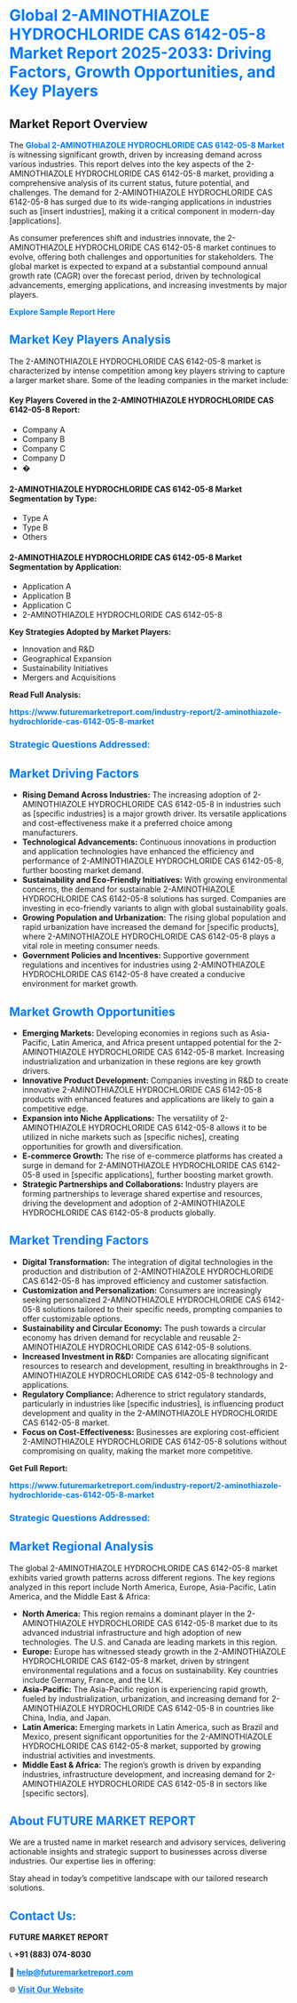 <h1 style="color: #007BFF;">Global 2-AMINOTHIAZOLE HYDROCHLORIDE CAS 6142-05-8 Market Report 2025-2033: Driving Factors, Growth Opportunities, and Key Players</h1>

<section id="overview">
<h2>Market Report Overview</h2>
<p>The <a href="https://www.futuremarketreport.com/industry-report/2-aminothiazole-hydrochloride-cas-6142-05-8-market" style="color: #007BFF; text-decoration: none;"><strong>Global 2-AMINOTHIAZOLE HYDROCHLORIDE CAS 6142-05-8 Market</strong></a> is witnessing significant growth, driven by increasing demand across various industries. This report delves into the key aspects of the 2-AMINOTHIAZOLE HYDROCHLORIDE CAS 6142-05-8 market, providing a comprehensive analysis of its current status, future potential, and challenges. The demand for 2-AMINOTHIAZOLE HYDROCHLORIDE CAS 6142-05-8 has surged due to its wide-ranging applications in industries such as [insert industries], making it a critical component in modern-day [applications].</p>
<p>As consumer preferences shift and industries innovate, the 2-AMINOTHIAZOLE HYDROCHLORIDE CAS 6142-05-8 market continues to evolve, offering both challenges and opportunities for stakeholders. The global market is expected to expand at a substantial compound annual growth rate (CAGR) over the forecast period, driven by technological advancements, emerging applications, and increasing investments by major players.</p>
</section>

<section id="overview">
<p><a href="https://www.futuremarketreport.com/request-sample/reportId=111377" style="color: #007BFF; text-decoration: none;"><strong>Explore Sample Report Here</strong></a></p>
</section>

<section id="key-players">
<h2 style="color: #007BFF;">Market Key Players Analysis</h2>
<p>The 2-AMINOTHIAZOLE HYDROCHLORIDE CAS 6142-05-8 market is characterized by intense competition among key players striving to capture a larger market share. Some of the leading companies in the market include:</p>
<h4>Key Players Covered in the 2-AMINOTHIAZOLE HYDROCHLORIDE CAS 6142-05-8 Report:</h4>
<ul><li>Company A</li><li>Company B</li><li>Company C</li><li>Company D</li><li>�</li></ul>
<h4>2-AMINOTHIAZOLE HYDROCHLORIDE CAS 6142-05-8 Market Segmentation by Type:</h4>
<ul><li>Type A</li><li>Type B</li><li>Others</li></ul>

<h4>2-AMINOTHIAZOLE HYDROCHLORIDE CAS 6142-05-8 Market Segmentation by Application:</h4>
<ul><li>Application A</li><li>Application B</li><li>Application C</li><li>2-AMINOTHIAZOLE HYDROCHLORIDE CAS 6142-05-8</li></ul>
<p><strong>Key Strategies Adopted by Market Players:</strong></p>
<ul>
<li>Innovation and R&D</li>
<li>Geographical Expansion</li>
<li>Sustainability Initiatives</li>
<li>Mergers and Acquisitions</li>
</ul>
</section>

<section>
<p><strong>Read Full Analysis: </strong></p><a href="https://www.futuremarketreport.com/industry-report/2-aminothiazole-hydrochloride-cas-6142-05-8-market" style="color: #007BFF; text-decoration: none;"><strong>https://www.futuremarketreport.com/industry-report/2-aminothiazole-hydrochloride-cas-6142-05-8-market</strong></a>
<h3 style="color: #007BFF;">Strategic Questions Addressed:</h3>
</section>

<section id="driving-factors">
<h2 style="color: #007BFF;">Market Driving Factors</h2>
<ul>
<li><strong>Rising Demand Across Industries:</strong> The increasing adoption of 2-AMINOTHIAZOLE HYDROCHLORIDE CAS 6142-05-8 in industries such as [specific industries] is a major growth driver. Its versatile applications and cost-effectiveness make it a preferred choice among manufacturers.</li>
<li><strong>Technological Advancements:</strong> Continuous innovations in production and application technologies have enhanced the efficiency and performance of 2-AMINOTHIAZOLE HYDROCHLORIDE CAS 6142-05-8, further boosting market demand.</li>
<li><strong>Sustainability and Eco-Friendly Initiatives:</strong> With growing environmental concerns, the demand for sustainable 2-AMINOTHIAZOLE HYDROCHLORIDE CAS 6142-05-8 solutions has surged. Companies are investing in eco-friendly variants to align with global sustainability goals.</li>
<li><strong>Growing Population and Urbanization:</strong> The rising global population and rapid urbanization have increased the demand for [specific products], where 2-AMINOTHIAZOLE HYDROCHLORIDE CAS 6142-05-8 plays a vital role in meeting consumer needs.</li>
<li><strong>Government Policies and Incentives:</strong> Supportive government regulations and incentives for industries using 2-AMINOTHIAZOLE HYDROCHLORIDE CAS 6142-05-8 have created a conducive environment for market growth.</li>
</ul>
</section>

<section id="growth-opportunities">
<h2 style="color: #007BFF;">Market Growth Opportunities</h2>
<ul>
<li><strong>Emerging Markets:</strong> Developing economies in regions such as Asia-Pacific, Latin America, and Africa present untapped potential for the 2-AMINOTHIAZOLE HYDROCHLORIDE CAS 6142-05-8 market. Increasing industrialization and urbanization in these regions are key growth drivers.</li>
<li><strong>Innovative Product Development:</strong> Companies investing in R&D to create innovative 2-AMINOTHIAZOLE HYDROCHLORIDE CAS 6142-05-8 products with enhanced features and applications are likely to gain a competitive edge.</li>
<li><strong>Expansion into Niche Applications:</strong> The versatility of 2-AMINOTHIAZOLE HYDROCHLORIDE CAS 6142-05-8 allows it to be utilized in niche markets such as [specific niches], creating opportunities for growth and diversification.</li>
<li><strong>E-commerce Growth:</strong> The rise of e-commerce platforms has created a surge in demand for 2-AMINOTHIAZOLE HYDROCHLORIDE CAS 6142-05-8 used in [specific applications], further boosting market growth.</li>
<li><strong>Strategic Partnerships and Collaborations:</strong> Industry players are forming partnerships to leverage shared expertise and resources, driving the development and adoption of 2-AMINOTHIAZOLE HYDROCHLORIDE CAS 6142-05-8 products globally.</li>
</ul>
</section>

<section id="trending-factors">
<h2 style="color: #007BFF;">Market Trending Factors</h2>
<ul>
<li><strong>Digital Transformation:</strong> The integration of digital technologies in the production and distribution of 2-AMINOTHIAZOLE HYDROCHLORIDE CAS 6142-05-8 has improved efficiency and customer satisfaction.</li>
<li><strong>Customization and Personalization:</strong> Consumers are increasingly seeking personalized 2-AMINOTHIAZOLE HYDROCHLORIDE CAS 6142-05-8 solutions tailored to their specific needs, prompting companies to offer customizable options.</li>
<li><strong>Sustainability and Circular Economy:</strong> The push towards a circular economy has driven demand for recyclable and reusable 2-AMINOTHIAZOLE HYDROCHLORIDE CAS 6142-05-8 solutions.</li>
<li><strong>Increased Investment in R&D:</strong> Companies are allocating significant resources to research and development, resulting in breakthroughs in 2-AMINOTHIAZOLE HYDROCHLORIDE CAS 6142-05-8 technology and applications.</li>
<li><strong>Regulatory Compliance:</strong> Adherence to strict regulatory standards, particularly in industries like [specific industries], is influencing product development and quality in the 2-AMINOTHIAZOLE HYDROCHLORIDE CAS 6142-05-8 market.</li>
<li><strong>Focus on Cost-Effectiveness:</strong> Businesses are exploring cost-efficient 2-AMINOTHIAZOLE HYDROCHLORIDE CAS 6142-05-8 solutions without compromising on quality, making the market more competitive.</li>
</ul>
</section>

<section>
<p><strong>Get Full Report: </strong></p><a href="https://www.futuremarketreport.com/industry-report/2-aminothiazole-hydrochloride-cas-6142-05-8-market" style="color: #007BFF; text-decoration: none;"><strong>https://www.futuremarketreport.com/industry-report/2-aminothiazole-hydrochloride-cas-6142-05-8-market</strong></a>
<h3 style="color: #007BFF;">Strategic Questions Addressed:</h3>
</section>


<section id="regional-analysis">
<h2 style="color: #007BFF;">Market Regional Analysis</h2>
<p>The global 2-AMINOTHIAZOLE HYDROCHLORIDE CAS 6142-05-8 market exhibits varied growth patterns across different regions. The key regions analyzed in this report include North America, Europe, Asia-Pacific, Latin America, and the Middle East & Africa:</p>
<ul>
<li><strong>North America:</strong> This region remains a dominant player in the 2-AMINOTHIAZOLE HYDROCHLORIDE CAS 6142-05-8 market due to its advanced industrial infrastructure and high adoption of new technologies. The U.S. and Canada are leading markets in this region.</li>
<li><strong>Europe:</strong> Europe has witnessed steady growth in the 2-AMINOTHIAZOLE HYDROCHLORIDE CAS 6142-05-8 market, driven by stringent environmental regulations and a focus on sustainability. Key countries include Germany, France, and the U.K.</li>
<li><strong>Asia-Pacific:</strong> The Asia-Pacific region is experiencing rapid growth, fueled by industrialization, urbanization, and increasing demand for 2-AMINOTHIAZOLE HYDROCHLORIDE CAS 6142-05-8 in countries like China, India, and Japan.</li>
<li><strong>Latin America:</strong> Emerging markets in Latin America, such as Brazil and Mexico, present significant opportunities for the 2-AMINOTHIAZOLE HYDROCHLORIDE CAS 6142-05-8 market, supported by growing industrial activities and investments.</li>
<li><strong>Middle East & Africa:</strong> The region’s growth is driven by expanding industries, infrastructure development, and increasing demand for 2-AMINOTHIAZOLE HYDROCHLORIDE CAS 6142-05-8 in sectors like [specific sectors].</li>
</ul>
</section>

<footer>
<h2 style="color: #007BFF;">About FUTURE MARKET REPORT</h2>
<p>We are a trusted name in market research and advisory services, delivering actionable insights and strategic support to businesses across diverse industries. Our expertise lies in offering:</p>

<p>Stay ahead in today’s competitive landscape with our tailored research solutions.</p>

<h2 style="color: #007BFF;">Contact Us:</h2>
<p><strong>FUTURE MARKET REPORT</strong></p>
<p>📞 <strong>+91 (883) 074-8030</strong></p>
<p>📧 <strong><a href="mailto:help@futuremarketreport.com" style="color: #007BFF;">help@futuremarketreport.com</a></strong></p>
<p>🌐 <strong><a href="https://www.futuremarketreport.com/" style="color: #007BFF;">Visit Our Website</a></strong></p>
</footer>